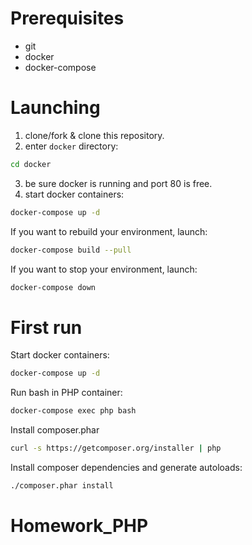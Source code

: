 # Prerequisites

* git
* docker
* docker-compose

# Launching

1. clone/fork & clone this repository.
2. enter `docker` directory:
```bash
cd docker
```
3. be sure docker is running and port 80 is free.
4. start docker containers:
```bash
docker-compose up -d
```

If you want to rebuild your environment, launch:
```bash
docker-compose build --pull
```

If you want to stop your environment, launch:
```bash
docker-compose down
```

# First run
Start docker containers:
```bash
docker-compose up -d
```
Run bash in PHP container:
```bash
docker-compose exec php bash
```
Install composer.phar
```bash
curl -s https://getcomposer.org/installer | php
```
Install composer dependencies and generate autoloads:
```bash
./composer.phar install
```
# Homework_PHP
